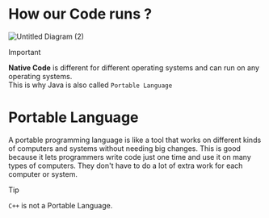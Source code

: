 # How our Code runs ?

![Untitled Diagram (2)](https://github.com/Swapnadip2005/Java_DSA_Insider/assets/149895037/96124d9d-08c1-49f1-972d-a8d7da540087)

> [!IMPORTANT]
> **Native Code** is different for different operating systems and can run on any operating systems.  
> This is why Java is also called `Portable Language`

# Portable Language
A portable programming language is like a tool that works on different kinds of computers and systems without needing big changes. This is good because it lets programmers write code just one time and use it on many types of computers. They don't have to do a lot of extra work for each computer or system.

> [!TIP]
> `C++` is not a Portable Language.

